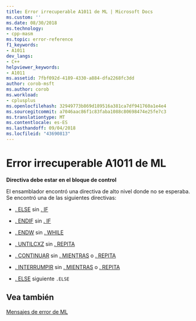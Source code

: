 ```yaml
---
title: Error irrecuperable A1011 de ML | Microsoft Docs
ms.custom: ''
ms.date: 08/30/2018
ms.technology:
- cpp-masm
ms.topic: error-reference
f1_keywords:
- A1011
dev_langs:
- C++
helpviewer_keywords:
- A1011
ms.assetid: 7fbf092d-4189-4330-a884-dfa2268fc3dd
author: corob-msft
ms.author: corob
ms.workload:
- cplusplus
ms.openlocfilehash: 32949773b869d189516a381ca7df941760a1e4e4
ms.sourcegitcommit: a7046aac86f1c83faba1088c80698474e25fe7c3
ms.translationtype: MT
ms.contentlocale: es-ES
ms.lasthandoff: 09/04/2018
ms.locfileid: "43690813"
---
```

# <a name="ml-fatal-error-a1011"></a>Error irrecuperable A1011 de ML

**Directiva debe estar en el bloque de control**

El ensamblador encontró una directiva de alto nivel donde no se esperaba. Se encontró una de las siguientes directivas:

- [. ELSE](../../assembler/masm/dot-else.md) sin [. IF](../../assembler/masm/dot-if.md)

- [. ENDIF](../../assembler/masm/dot-endif.md) sin [. IF](../../assembler/masm/dot-if.md)

- [. ENDW](../../assembler/masm/dot-endw.md) sin [. WHILE](../../assembler/masm/dot-while.md)

- [. UNTILCXZ](../../assembler/masm/dot-untilcxz.md) sin [. REPITA](../../assembler/masm/dot-repeat.md)

- [. CONTINUAR](../../assembler/masm/dot-continue.md) sin [. MIENTRAS](../../assembler/masm/dot-while.md) o [. REPITA](../../assembler/masm/dot-repeat.md)

- [. INTERRUMPIR](../../assembler/masm/dot-break.md) sin [. MIENTRAS](../../assembler/masm/dot-while.md) o [. REPITA](../../assembler/masm/dot-repeat.md)

- [. ELSE](../../assembler/masm/dot-else.md) siguiente `.ELSE`

## <a name="see-also"></a>Vea también

[Mensajes de error de ML](../../assembler/masm/ml-error-messages.md)<br/>